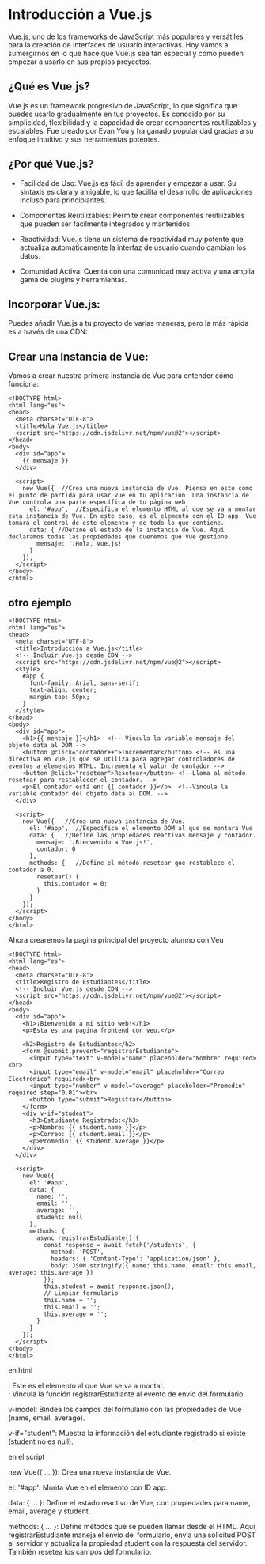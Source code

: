 # Introducción a Vue.js
Vue.js, uno de los frameworks de JavaScript más populares y versátiles para la creación de interfaces de usuario interactivas. Hoy vamos a sumergirnos en lo que hace que Vue.js sea tan especial y cómo pueden empezar a usarlo en sus propios proyectos.

## ¿Qué es Vue.js?
Vue.js es un framework progresivo de JavaScript, lo que significa que puedes usarlo gradualmente en tus proyectos. Es conocido por su simplicidad, flexibilidad y la capacidad de crear componentes reutilizables y escalables. Fue creado por Evan You y ha ganado popularidad gracias a su enfoque intuitivo y sus herramientas potentes.

## ¿Por qué Vue.js?

* Facilidad de Uso: Vue.js es fácil de aprender y empezar a usar. Su sintaxis es clara y amigable, lo que facilita el desarrollo de aplicaciones incluso para principiantes.

* Componentes Reutilizables: Permite crear componentes reutilizables que pueden ser fácilmente integrados y mantenidos.

* Reactividad: Vue.js tiene un sistema de reactividad muy potente que actualiza automáticamente la interfaz de usuario cuando cambian los datos.
  
* Comunidad Activa: Cuenta con una comunidad muy activa y una amplia gama de plugins y herramientas.

## Incorporar Vue.js: 
Puedes añadir Vue.js a tu proyecto de varias maneras, pero la más rápida es a través de una CDN:

## Crear una Instancia de Vue:
Vamos a crear nuestra primera instancia de Vue para entender cómo funciona:

    <!DOCTYPE html>
    <html lang="es">
    <head>
      <meta charset="UTF-8">
      <title>Hola Vue.js</title>
      <script src="https://cdn.jsdelivr.net/npm/vue@2"></script>
    </head>
    <body>
      <div id="app">
        {{ mensaje }}
      </div>
    
      <script>
        new Vue({  //Crea una nueva instancia de Vue. Piensa en esto como el punto de partida para usar Vue en tu aplicación. Una instancia de Vue controla una parte específica de tu página web.
          el: '#app',  //Especifica el elemento HTML al que se va a montar esta instancia de Vue. En este caso, es el elemento con el ID app. Vue tomará el control de este elemento y de todo lo que contiene.
          data: { //Define el estado de la instancia de Vue. Aquí declaramos todas las propiedades que queremos que Vue gestione.
            mensaje: '¡Hola, Vue.js!' 
          }
        });
      </script>
    </body>
    </html>

## otro ejemplo

    <!DOCTYPE html>
    <html lang="es">
    <head>
      <meta charset="UTF-8">
      <title>Introducción a Vue.js</title>
      <!-- Incluir Vue.js desde CDN -->
      <script src="https://cdn.jsdelivr.net/npm/vue@2"></script>
      <style>
        #app {
          font-family: Arial, sans-serif;
          text-align: center;
          margin-top: 50px;
        }
      </style>
    </head>
    <body>
      <div id="app">
        <h1>{{ mensaje }}</h1>  <!-- Vincula la variable mensaje del objeto data al DOM -->
        <button @click="contador++">Incrementar</button> <!-- es una directiva en Vue.js que se utiliza para agregar controladores de eventos a elementos HTML. Incrementa el valor de contador -->
        <button @click="resetear">Resetear</button> <!--Llama al método resetear para restablecer el contador. --> 
        <p>El contador está en: {{ contador }}</p>  <!--Vincula la variable contador del objeto data al DOM. --> 
      </div>
    
      <script>
        new Vue({   //Crea una nueva instancia de Vue.
          el: '#app',  //Especifica el elemento DOM al que se montará Vue
          data: {   //Define las propiedades reactivas mensaje y contador.
            mensaje: '¡Bienvenido a Vue.js!',
            contador: 0
          },
          methods: {   //Define el método resetear que restablece el contador a 0.
            resetear() {
              this.contador = 0;
            }
          }
        });
      </script>
    </body>
    </html>

Ahora crearemos la pagina principal del proyecto alumno con Veu

    <!DOCTYPE html>
    <html lang="es">
    <head>
      <meta charset="UTF-8">
      <title>Registro de Estudiantes</title>
      <!-- Incluir Vue.js desde CDN -->
      <script src="https://cdn.jsdelivr.net/npm/vue@2"></script>
    </head>
    <body>
      <div id="app">
        <h1>¡Bienvenido a mi sitio web!</h1>
        <p>Esta es una pagina frontend con veu.</p>
    
        <h2>Registro de Estudiantes</h2>
        <form @submit.prevent="registrarEstudiante">
          <input type="text" v-model="name" placeholder="Nombre" required><br>
          <input type="email" v-model="email" placeholder="Correo Electrónico" required><br>
          <input type="number" v-model="average" placeholder="Promedio" required step="0.01"><br>
          <button type="submit">Registrar</button>
        </form>
        <div v-if="student">
          <h3>Estudiante Registrado:</h3>
          <p>Nombre: {{ student.name }}</p>
          <p>Correo: {{ student.email }}</p>
          <p>Promedio: {{ student.average }}</p>
        </div>
      </div>
    
      <script>
        new Vue({
          el: '#app',
          data: {
            name: '',
            email: '',
            average: '',
            student: null
          },
          methods: {
            async registrarEstudiante() {
              const response = await fetch('/students', {
                method: 'POST',
                headers: { 'Content-Type': 'application/json' },
                body: JSON.stringify({ name: this.name, email: this.email, average: this.average })
              });
              this.student = await response.json();
              // Limpiar formulario
              this.name = '';
              this.email = '';
              this.average = '';
            }
          }
        });
      </script>
    </body>
    </html>

en html

<div id="app">: Este es el elemento al que Vue se va a montar.

<form @submit.prevent="registrarEstudiante">: Vincula la función registrarEstudiante al evento de envío del formulario.

v-model: Bindea los campos del formulario con las propiedades de Vue (name, email, average).

v-if="student": Muestra la información del estudiante registrado si existe (student no es null).

en el script

new Vue({ ... }): Crea una nueva instancia de Vue.

el: '#app': Monta Vue en el elemento con ID app.

data: { ... }: Define el estado reactivo de Vue, con propiedades para name, email, average y student.

methods: { ... }: Define métodos que se pueden llamar desde el HTML. Aquí, registrarEstudiante maneja el envío del formulario, envía una solicitud POST al servidor y actualiza la propiedad student con la respuesta del servidor. También resetea los campos del formulario.
